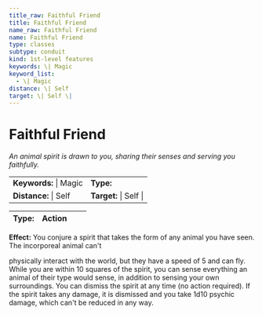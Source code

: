 ```yaml
---
title_raw: Faithful Friend
title: Faithful Friend
name_raw: Faithful Friend
name: Faithful Friend
type: classes
subtype: conduit
kind: 1st-level features
keywords: \| Magic
keyword_list:
  - \| Magic
distance: \| Self
target: \| Self \|
---
```


# Faithful Friend

*An animal spirit is drawn to you, sharing their senses and serving you faithfully.*

|                        |                        |
| :--------------------- | :--------------------- |
| **Keywords:** \| Magic | **Type:**              |
| **Distance:** \| Self  | **Target:** \| Self \| |

| **Type:** | Action |     |     |
| --------- | ------ | --- | --- |

**Effect:** You conjure a spirit that takes the form of any animal you have seen. The incorporeal animal can't

physically interact with the world, but they have a speed of 5 and can fly. While you are within 10 squares of the spirit, you can sense everything an animal of their type would sense, in addition to sensing your own surroundings. You can dismiss the spirit at any time (no action required). If the spirit takes any damage, it is dismissed and you take 1d10 psychic damage, which can't be reduced in any way.
